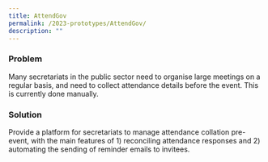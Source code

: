 ```yaml
---
title: AttendGov
permalink: /2023-prototypes/AttendGov/
description: ""
---
```



### Problem
Many secretariats in the public sector need to organise large meetings on a regular basis, and need to collect attendance details before the event. This is currently done manually.

### Solution
Provide a platform for secretariats to manage attendance collation pre-event, with the main features of 1) reconciling attendance responses and 2) automating the sending of reminder emails to invitees.
